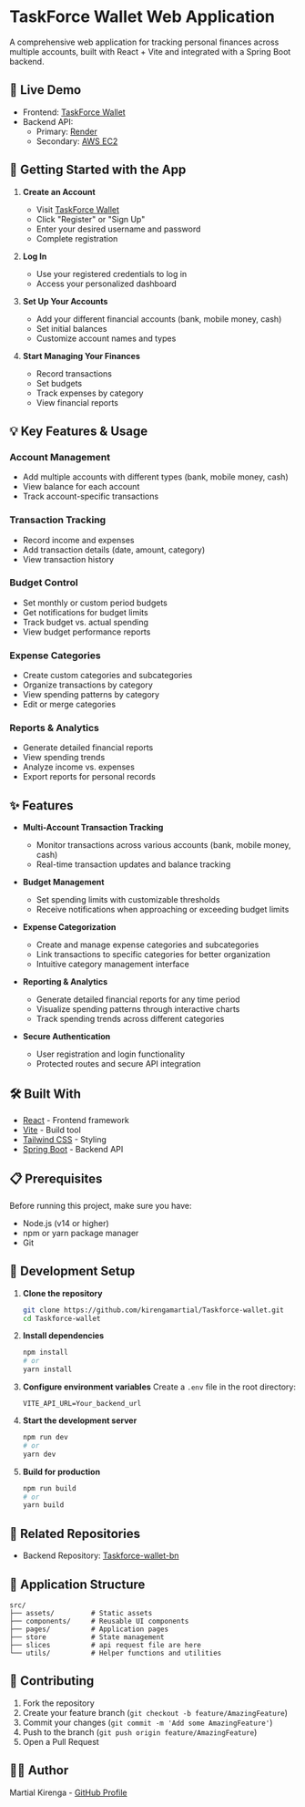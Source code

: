 # TaskForce Wallet Web Application

A comprehensive web application for tracking personal finances across multiple accounts, built with React + Vite and integrated with a Spring Boot backend.

## 🚀 Live Demo

- Frontend: [TaskForce Wallet](https://taskforce-wallet.vercel.app)
- Backend API:
  - Primary: [Render](https://wallet-gcxn.onrender.com)
  - Secondary: [AWS EC2](http://ec2-13-60-163-227.eu-north-1.compute.amazonaws.com)

## 🔑 Getting Started with the App

1. **Create an Account**
   - Visit [TaskForce Wallet](https://taskforce-wallet.vercel.app)
   - Click "Register" or "Sign Up"
   - Enter your desired username and password
   - Complete registration
2. **Log In**

   - Use your registered credentials to log in
   - Access your personalized dashboard

3. **Set Up Your Accounts**

   - Add your different financial accounts (bank, mobile money, cash)
   - Set initial balances
   - Customize account names and types

4. **Start Managing Your Finances**
   - Record transactions
   - Set budgets
   - Track expenses by category
   - View financial reports

## 💡 Key Features & Usage

### Account Management

- Add multiple accounts with different types (bank, mobile money, cash)
- View balance for each account
- Track account-specific transactions

### Transaction Tracking

- Record income and expenses
- Add transaction details (date, amount, category)
- View transaction history

### Budget Control

- Set monthly or custom period budgets
- Get notifications for budget limits
- Track budget vs. actual spending
- View budget performance reports

### Expense Categories

- Create custom categories and subcategories
- Organize transactions by category
- View spending patterns by category
- Edit or merge categories

### Reports & Analytics

- Generate detailed financial reports
- View spending trends
- Analyze income vs. expenses
- Export reports for personal records

## ✨ Features

- **Multi-Account Transaction Tracking**

  - Monitor transactions across various accounts (bank, mobile money, cash)
  - Real-time transaction updates and balance tracking

- **Budget Management**

  - Set spending limits with customizable thresholds
  - Receive notifications when approaching or exceeding budget limits

- **Expense Categorization**

  - Create and manage expense categories and subcategories
  - Link transactions to specific categories for better organization
  - Intuitive category management interface

- **Reporting & Analytics**

  - Generate detailed financial reports for any time period
  - Visualize spending patterns through interactive charts
  - Track spending trends across different categories

- **Secure Authentication**
  - User registration and login functionality
  - Protected routes and secure API integration

## 🛠️ Built With

- [React](https://reactjs.org/) - Frontend framework
- [Vite](https://vitejs.dev/) - Build tool
- [Tailwind CSS](https://tailwindcss.com/) - Styling
- [Spring Boot](https://spring.io/projects/spring-boot) - Backend API

## 📋 Prerequisites

Before running this project, make sure you have:

- Node.js (v14 or higher)
- npm or yarn package manager
- Git

## 🚀 Development Setup

1. **Clone the repository**

   ```bash
   git clone https://github.com/kirengamartial/Taskforce-wallet.git
   cd Taskforce-wallet
   ```

2. **Install dependencies**

   ```bash
   npm install
   # or
   yarn install
   ```

3. **Configure environment variables**
   Create a `.env` file in the root directory:

   ```env
   VITE_API_URL=Your_backend_url
   ```

4. **Start the development server**

   ```bash
   npm run dev
   # or
   yarn dev
   ```

5. **Build for production**
   ```bash
   npm run build
   # or
   yarn build
   ```

## 🔗 Related Repositories

- Backend Repository: [Taskforce-wallet-bn](https://github.com/kirengamartial/Taskforce-wallet-bn)

## 📱 Application Structure

```
src/
├── assets/         # Static assets
├── components/     # Reusable UI components
├── pages/          # Application pages
├── store           # State management
├── slices          # api request file are here
└── utils/          # Helper functions and utilities
```

## 🤝 Contributing

1. Fork the repository
2. Create your feature branch (`git checkout -b feature/AmazingFeature`)
3. Commit your changes (`git commit -m 'Add some AmazingFeature'`)
4. Push to the branch (`git push origin feature/AmazingFeature`)
5. Open a Pull Request

## 👨‍💻 Author

Martial Kirenga - [GitHub Profile](https://github.com/kirengamartial)
